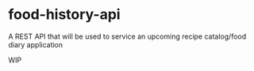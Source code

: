 # food-history-api
A REST API that will be used to service an upcoming recipe catalog/food diary application

WIP

